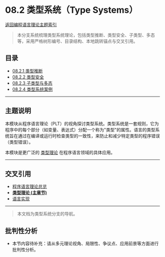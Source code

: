 # 08.2 类型系统（Type Systems）

[返回编程语言理论主题索引](README.md)

> 本分支系统梳理类型系统理论，包括类型推断、类型安全、子类型、多态等，采用严格树形编号、目录结构、本地跳转锚点与交叉引用。

## 目录

- [08.2.1 类型推断](./08.2.1_Type_Inference.md)
- [08.2.2 类型安全](./08.2.2_Type_Safety.md)
- [08.2.3 子类型与多态](./08.2.3_Subtyping_and_Polymorphism.md)
- [08.2.4 类型系统案例](./08.2.4_Type_System_Cases.md)

---

## 主题说明

本模块从程序语言理论（PLT）的视角探讨类型系统。类型系统是一套规则，它为程序中的每个部分（如变量、表达式）分配一个称为"类型"的属性。语言的类型系统旨在通过在编译或运行时检查类型的一致性，来防止和减少特定类型的程序错误（类型错误）。

本模块是更广泛的 [类型理论](README.md) 在程序语言领域的具体应用。

---

## 交叉引用

- [程序语言理论总览](README.md)
- **[类型理论 (主章节)](README.md)**
- [语言实现](README.md)

---

> 本文档为类型系统分支的导航。

## 批判性分析

- 本节内容待补充：请从多元理论视角、局限性、争议点、应用前景等方面进行批判性分析。
